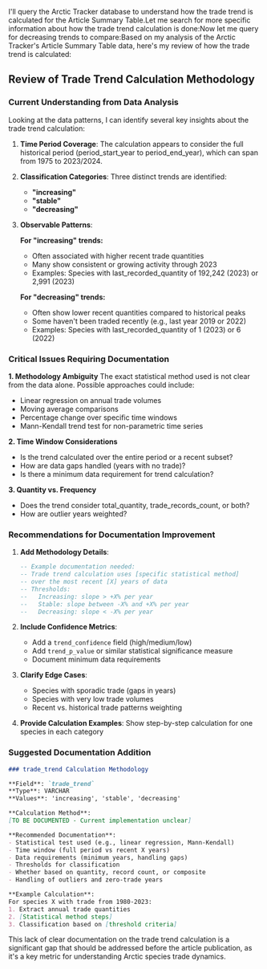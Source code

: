 I'll query the Arctic Tracker database to understand how the trade trend is calculated for the Article Summary Table.Let me search for more specific information about how the trade trend calculation is done:Now let me query for decreasing trends to compare:Based on my analysis of the Arctic Tracker's Article Summary Table data, here's my review of how the trade trend is calculated:

## Review of Trade Trend Calculation Methodology

### Current Understanding from Data Analysis

Looking at the data patterns, I can identify several key insights about the trade trend calculation:

1. **Time Period Coverage**: The calculation appears to consider the full historical period (period_start_year to period_end_year), which can span from 1975 to 2023/2024.

2. **Classification Categories**: Three distinct trends are identified:
   - **"increasing"** 
   - **"stable"**
   - **"decreasing"**

3. **Observable Patterns**:

   **For "increasing" trends:**
   - Often associated with higher recent trade quantities
   - Many show consistent or growing activity through 2023
   - Examples: Species with last_recorded_quantity of 192,242 (2023) or 2,991 (2023)

   **For "decreasing" trends:**
   - Often show lower recent quantities compared to historical peaks
   - Some haven't been traded recently (e.g., last year 2019 or 2022)
   - Examples: Species with last_recorded_quantity of 1 (2023) or 6 (2022)

### Critical Issues Requiring Documentation

**1. Methodology Ambiguity**
The exact statistical method used is not clear from the data alone. Possible approaches could include:
- Linear regression on annual trade volumes
- Moving average comparisons
- Percentage change over specific time windows
- Mann-Kendall trend test for non-parametric time series

**2. Time Window Considerations**
- Is the trend calculated over the entire period or a recent subset?
- How are data gaps handled (years with no trade)?
- Is there a minimum data requirement for trend calculation?

**3. Quantity vs. Frequency**
- Does the trend consider total_quantity, trade_records_count, or both?
- How are outlier years weighted?

### Recommendations for Documentation Improvement

1. **Add Methodology Details**:
   ```sql
   -- Example documentation needed:
   -- Trade trend calculation uses [specific statistical method]
   -- over the most recent [X] years of data
   -- Thresholds: 
   --   Increasing: slope > +X% per year
   --   Stable: slope between -X% and +X% per year  
   --   Decreasing: slope < -X% per year
   ```

2. **Include Confidence Metrics**:
   - Add a `trend_confidence` field (high/medium/low)
   - Add `trend_p_value` or similar statistical significance measure
   - Document minimum data requirements

3. **Clarify Edge Cases**:
   - Species with sporadic trade (gaps in years)
   - Species with very low trade volumes
   - Recent vs. historical trade patterns weighting

4. **Provide Calculation Examples**:
   Show step-by-step calculation for one species in each category

### Suggested Documentation Addition

```markdown
### trade_trend Calculation Methodology

**Field**: `trade_trend`
**Type**: VARCHAR
**Values**: 'increasing', 'stable', 'decreasing'

**Calculation Method**: 
[TO BE DOCUMENTED - Current implementation unclear]

**Recommended Documentation**:
- Statistical test used (e.g., linear regression, Mann-Kendall)
- Time window (full period vs recent X years)
- Data requirements (minimum years, handling gaps)
- Thresholds for classification
- Whether based on quantity, record count, or composite
- Handling of outliers and zero-trade years

**Example Calculation**:
For species X with trade from 1980-2023:
1. Extract annual trade quantities
2. [Statistical method steps]
3. Classification based on [threshold criteria]
```

This lack of clear documentation on the trade trend calculation is a significant gap that should be addressed before the article publication, as it's a key metric for understanding Arctic species trade dynamics.